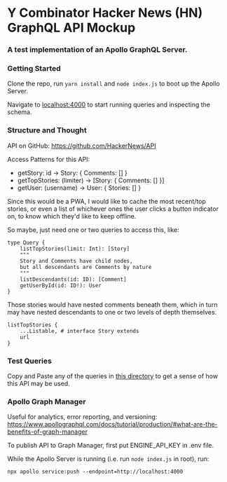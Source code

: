 # Y Combinator Hacker News (HN) GraphQL API Mockup

### A test implementation of an Apollo GraphQL Server.

### Getting Started

Clone the repo, run `yarn install` and `node index.js` to boot up the Apollo Server.

Navigate to [localhost:4000](http://localhost:4000) to start running queries and inspecting the schema.

### Structure and Thought

API on GitHub: https://github.com/HackerNews/API

Access Patterns for this API:

- getStory: id -> Story: { Comments: [] }
- getTopStories: (limiter) -> [Story: { Comments: [] }]
- getUser: (username) -> User: { Stories: [] }

Since this would be a PWA, I would like to cache the most recent/top stories, or even a list of whichever ones
the user clicks a button indicator on, to know which they'd like to keep offline.

So maybe, just need one or two queries to access this, like:

```
type Query {
	listTopStories(limit: Int): [Story]
	"""
	Story and Comments have child nodes,
	but all descendants are Comments by nature
	"""
	listDescendants(id: ID): [Comment]
	getUserById(id: ID!): User
}
```

Those stories would have nested comments beneath them, which in turn may have nested descendants to one or two levels
of depth themselves.

```
listTopStories {
	...Listable, # interface Story extends
	url
}
```

### Test Queries

Copy and Paste any of the queries in [this directory](tests/testing.md) to get a sense of how this API may be used.

### Apollo Graph Manager

Useful for analytics, error reporting, and versioning: https://www.apollographql.com/docs/tutorial/production/#what-are-the-benefits-of-graph-manager

To publish API to Graph Manager, first put ENGINE_API_KEY in .env file.

While the Apollo Server is running (i.e. run `node index.js` in root), run:

`npx apollo service:push --endpoint=http://localhost:4000`
